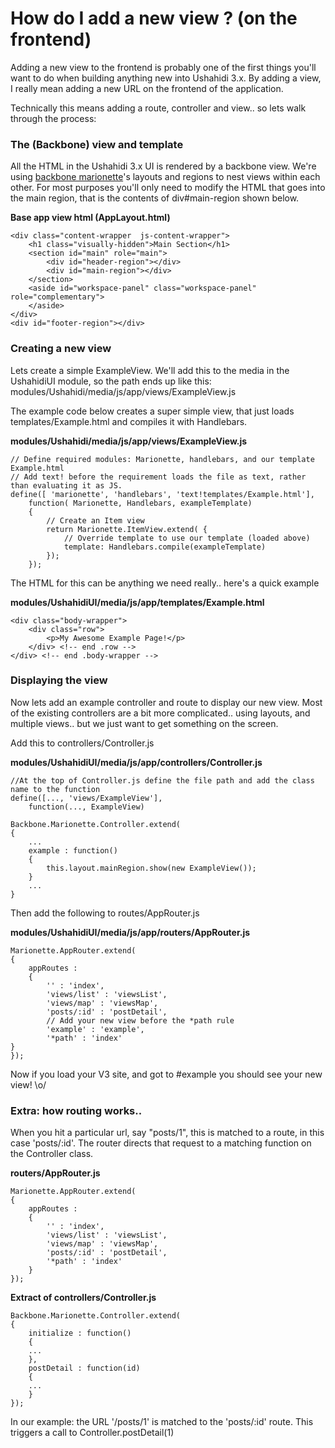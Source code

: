 # How do I add a new view ? (on the frontend)



Adding a new view to the frontend is probably one of the first things you'll
want to do when building anything new into Ushahidi 3.x. By adding a view, I
really mean adding a new URL on the frontend of the application.

Technically this means adding a route, controller and view.. so lets walk
through the process:

### The (Backbone) view and template

All the HTML in the Ushahidi 3.x UI is rendered by a backbone view. We're
using [backbone marionette](http://marionettejs.com/)'s layouts and regions to
nest views within each other. For most purposes you'll only need to modify the
HTML that goes into the main region, that is the contents of div#main-region
shown below.

**Base app view html (AppLayout.html)**
    
    
    <div class="content-wrapper  js-content-wrapper">
        <h1 class="visually-hidden">Main Section</h1>
        <section id="main" role="main">
            <div id="header-region"></div>
            <div id="main-region"></div>
        </section>
        <aside id="workspace-panel" class="workspace-panel" role="complementary">
        </aside>
    </div>
    <div id="footer-region"></div>

### Creating a new view

Lets create a simple ExampleView. We'll add this to the media in the
UshahidiUI module, so the path ends up like this:
modules/Ushahidi/media/js/app/views/ExampleView.js

The example code below creates a super simple view, that just loads
templates/Example.html and compiles it with Handlebars.

**modules/Ushahidi/media/js/app/views/ExampleView.js**
    
    
    // Define required modules: Marionette, handlebars, and our template Example.html
    // Add text! before the requirement loads the file as text, rather than evaluating it as JS.
    define([ 'marionette', 'handlebars', 'text!templates/Example.html'],
        function( Marionette, Handlebars, exampleTemplate)
        {
    		// Create an Item view
            return Marionette.ItemView.extend( {
    			// Override template to use our template (loaded above)
                template: Handlebars.compile(exampleTemplate)
            });
        });

The HTML for this can be anything we need really.. here's a quick example

**modules/UshahidiUI/media/js/app/templates/Example.html**
    
    
    <div class="body-wrapper">
        <div class="row">
            <p>My Awesome Example Page!</p>
        </div> <!-- end .row -->
    </div> <!-- end .body-wrapper -->

### Displaying the view

Now lets add an example controller and route to display our new view. Most of
the existing controllers are a bit more complicated.. using layouts, and
multiple views.. but we just want to get something on the screen.

Add this to controllers/Controller.js

**modules/UshahidiUI/media/js/app/controllers/Controller.js**
    
    
    //At the top of Controller.js define the file path and add the class name to the function
    define([..., 'views/ExampleView'],
    	function(..., ExampleView)
    
    Backbone.Marionette.Controller.extend(
    {
    	...
    	example : function()
    	{
        	this.layout.mainRegion.show(new ExampleView());
    	}
    	...
    }

Then add the following to routes/AppRouter.js

**modules/UshahidiUI/media/js/app/routers/AppRouter.js**
    
    
    Marionette.AppRouter.extend(
    {
        appRoutes :
        {
            '' : 'index',
            'views/list' : 'viewsList',
            'views/map' : 'viewsMap',
            'posts/:id' : 'postDetail',
    		// Add your new view before the *path rule
    		'example' : 'example',
    		'*path' : 'index'
    }
    });

Now if you load your V3 site, and got to #example you should see your new
view! \o/

### Extra: how routing works..

When you hit a particular url, say "posts/1", this is matched to a route, in
this case 'posts/:id'. The router directs that request to a matching function
on the Controller class.

**routers/AppRouter.js**
    
    
    Marionette.AppRouter.extend(
    {
        appRoutes :
        {
            '' : 'index',
            'views/list' : 'viewsList',
            'views/map' : 'viewsMap',
            'posts/:id' : 'postDetail',
            '*path' : 'index'
        }
    });

**Extract of controllers/Controller.js**
    
    
    Backbone.Marionette.Controller.extend(
    {
        initialize : function()
        {
        ...
        },
        postDetail : function(id)
        {
        ...
        }
    });

In our example: the URL '/posts/1' is matched to the 'posts/:id' route. This
triggers a call to Controller.postDetail(1)

